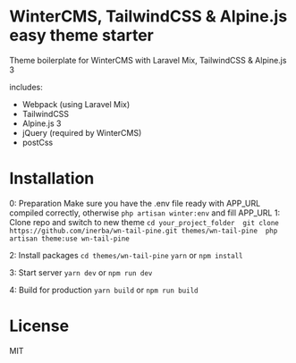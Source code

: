 # WinterCMS, TailwindCSS & Alpine.js easy theme starter

Theme boilerplate for WinterCMS with Laravel Mix, TailwindCSS & Alpine.js 3

includes:

- Webpack (using Laravel Mix)
- TailwindCSS
- Alpine.js 3
- jQuery (required by WinterCMS)
- postCss

# Installation

0: Preparation
    Make sure you have the .env file ready with APP_URL compiled correctly, otherwise
    `php artisan winter:env` and fill APP_URL
1: Clone repo and switch to new theme
    ```
    cd your_project_folder 
    git clone https://github.com/inerba/wn-tail-pine.git themes/wn-tail-pine 
    php artisan theme:use wn-tail-pine
    ```

2: Install packages
    `cd themes/wn-tail-pine`
    `yarn` or `npm install`

3: Start server
    `yarn dev` or `npm run dev`

4: Build for production
    `yarn build` or `npm run build`
    
# License

MIT

